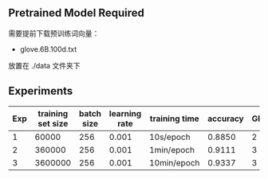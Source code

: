 ## Pretrained Model Required

需要提前下载预训练词向量：

- glove.6B.100d.txt

放置在 ./data 文件夹下

## Experiments

| Exp  | training set size | batch size | learning rate | training time | accuracy |  GPUs |
| ---- | ----------------- | ---------- | ------------- | ------------- | -------- | -------- |
| 1    | 60000         | 256      | 0.001      | 10s/epoch    | 0.8850   |  2  |
| 2    | 360000        | 256      | 0.001      | 1min/epoch   | 0.9111  |  3  |
| 3    | 3600000        | 256      | 0.001      | 10min/epoch   | 0.9337 |  3|
